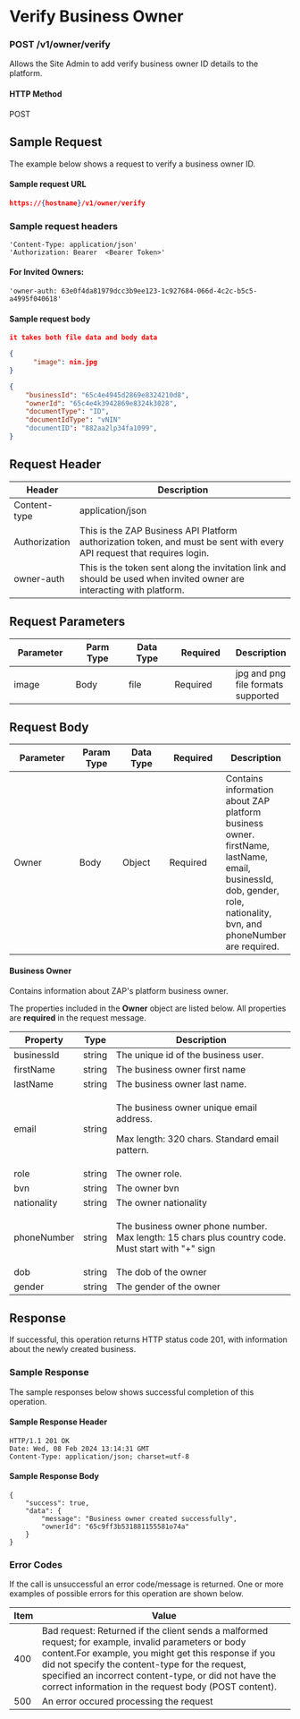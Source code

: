 # Verify Business Owner

### POST /v1/owner/verify <a href="#top" id="top"></a>

Allows the Site Admin to add verify business  owner ID details to the platform.

#### HTTP Method <a href="#top" id="top"></a>

POST

## Sample Request <a href="#samplerequest" id="samplerequest"></a>

The example below shows a request to verify a business owner ID.

#### **Sample request** URL <a href="#top" id="top"></a>

```json
https://{hostname}/v1/owner/verify
```

### **Sample request headers** <a href="#top" id="top"></a>

```
'Content-Type: application/json'
'Authorization: Bearer  <Bearer Token>'
```

#### For Invited Owners: <a href="#top" id="top"></a>

```
'owner-auth: 63e0f4da81979dcc3b9ee123-1c927684-066d-4c2c-b5c5-a4995f040618'
```

#### **Sample request body** <a href="#top" id="top"></a>

```json
it takes both file data and body data

{
      "image": nin.jpg
}

{
    "businessId": "65c4e4945d2869e8324210d8",
    "ownerId": "65c4e4k3942869e8324k3028",
    "documentType": "ID",
    "documentIdType": "vNIN"
    "documentID": "882aa2lp34fa1099",
}
```

## Request Header <a href="#samplerequest" id="samplerequest"></a>

| Header        | Description                                                                                                             |
| ------------- | ----------------------------------------------------------------------------------------------------------------------- |
| Content-type  | application/json                                                                                                        |
| Authorization | This is the ZAP Business API Platform authorization token, and must be sent with every API request that requires login. |
| owner-auth    | This is the token sent along the invitation link and should be used when invited owner are interacting with platform.   |

## Request Parameters <a href="#samplerequest" id="samplerequest"></a>

<table><thead><tr><th width="99">Parameter</th><th width="91">Parm Type</th><th width="75">Data Type</th><th width="101">Required</th><th>Description</th></tr></thead><tbody><tr><td>image</td><td>Body</td><td>file</td><td>Required</td><td> jpg and png file formats supported</td></tr></tbody></table>

## Request Body <a href="#samplerequest" id="samplerequest"></a>

<table><thead><tr><th width="122">Parameter</th><th width="73">Param Type</th><th width="86">Data Type</th><th width="100">Required</th><th>Description</th></tr></thead><tbody><tr><td>Owner</td><td>Body</td><td>Object</td><td>Required</td><td>Contains information about ZAP platform business owner. firstName, lastName, email, businessId, dob, gender, role, nationality, bvn,  and phoneNumber are required.</td></tr></tbody></table>

#### Business Owner

Contains information about ZAP's platform business owner.

The properties included in the **Owner** object are listed below. All properties are **required** in the request message.

| Property    | Type   | Description                                                                                                    |
| ----------- | ------ | -------------------------------------------------------------------------------------------------------------- |
| businessId  | string | The unique id of the business user.                                                                            |
| firstName   | string | The business owner first name                                                                                  |
| lastName    | string | The business owner last name.                                                                                  |
| email       | string | <p>The business owner unique email address.</p><p>Max length: 320 chars. Standard email pattern.</p>           |
| role        | string | The owner role.                                                                                                |
| bvn         | string | The owner bvn                                                                                                  |
| nationality | string | The owner nationality                                                                                          |
| phoneNumber | string | <p>The business owner phone number.<br>Max length: 15 chars plus country code.<br>Must start with "+" sign</p> |
| dob         | string | The dob of the  owner                                                                                          |
| gender      | string | The gender of the owner                                                                                        |

## Response <a href="#samplerequest" id="samplerequest"></a>

If successful, this operation returns HTTP status code 201, with information about the newly created business.

### Sample Response <a href="#samplerequest" id="samplerequest"></a>

The sample responses below shows successful completion of this operation.

#### **Sample** Response Header <a href="#top" id="top"></a>

```
HTTP/1.1 201 OK
Date: Wed, 08 Feb 2024 13:14:31 GMT
Content-Type: application/json; charset=utf-8
```

#### **Sample** Response Body <a href="#top" id="top"></a>

```
{
    "success": true,
    "data": {
        "message": "Business owner created successfully",
        "ownerId": "65c9ff3b531881155581o74a"
    }
}
```

### Error Codes <a href="#samplerequest" id="samplerequest"></a>

If the call is unsuccessful an error code/message is returned. One or more examples of possible errors for this operation are shown below.

| Item | Value                                                                                                                                                                                                                                                                                                                             |
| ---- | --------------------------------------------------------------------------------------------------------------------------------------------------------------------------------------------------------------------------------------------------------------------------------------------------------------------------------- |
| 400  | Bad request: Returned if the client sends a malformed request; for example, invalid parameters or body content.For example, you might get this response if you did not specify the content-type for the request, specified an incorrect content-type, or did not have the correct information in the request body (POST content). |
| 500  | An error occured processing the request                                                                                                                                                                                                                                                                                           |
